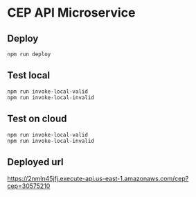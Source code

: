 # CEP API Microservice

## Deploy

```
npm run deploy
```

## Test local

```
npm run invoke-local-valid
npm run invoke-local-invalid
```

## Test on cloud

```
npm run invoke-local-valid
npm run invoke-local-invalid
```

## Deployed url

<https://2nmln45jfj.execute-api.us-east-1.amazonaws.com/cep?cep=30575210>
